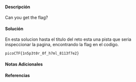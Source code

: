 #### Descripción

Can you get the flag? 

#### Solución 
En esta solucion hasta el titulo del reto esta una pista que seria inspeccionar la pagina, encontrando la flag en el codigo.

`picoCTF{1n5p3t0r_0f_h7ml_8113f7e2}`

#### Notas Adicionales

#### Referencias
